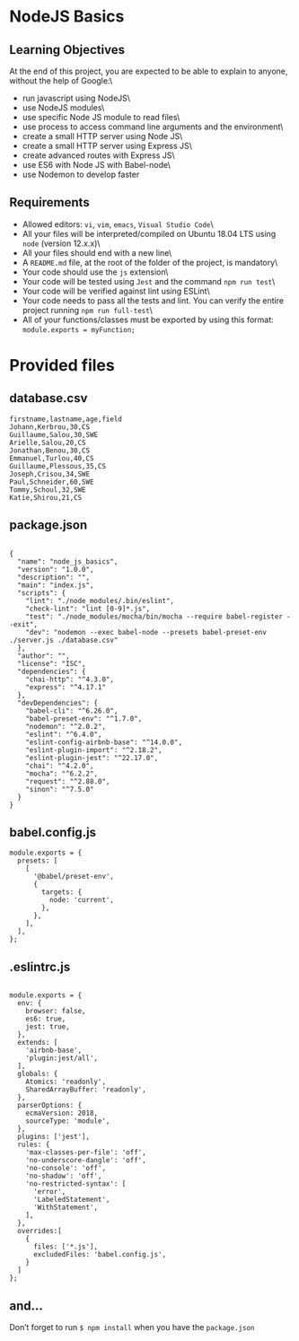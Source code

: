 # NodeJS Basics

## Learning Objectives

At the end of this project, you are expected to be able to explain to anyone, without the help of Google:\

* run javascript using NodeJS\
* use NodeJS modules\
* use specific Node JS module to read files\
* use process to access command line arguments and the environment\
* create a small HTTP server using Node JS\
* create a small HTTP server using Express JS\
* create advanced routes with Express JS\
* use ES6 with Node JS with Babel-node\
* use Nodemon to develop faster

## Requirements

* Allowed editors: `vi`, `vim`, `emacs`, `Visual Studio Code`\
* All your files will be interpreted/compiled on Ubuntu 18.04 LTS using `node` (version 12.x.x)\
* All your files should end with a new line\
* A `README.md` file, at the root of the folder of the project, is mandatory\
* Your code should use the `js` extension\
* Your code will be tested using `Jest` and the command `npm run test`\
* Your code will be verified against lint using ESLint\
* Your code needs to pass all the tests and lint. You can verify the entire project running `npm run full-test`\
* All of your functions/classes must be exported by using this format: `module.exports = myFunction;`

# Provided files
## database.csv
```
firstname,lastname,age,field
Johann,Kerbrou,30,CS
Guillaume,Salou,30,SWE
Arielle,Salou,20,CS
Jonathan,Benou,30,CS
Emmanuel,Turlou,40,CS
Guillaume,Plessous,35,CS
Joseph,Crisou,34,SWE
Paul,Schneider,60,SWE
Tommy,Schoul,32,SWE
Katie,Shirou,21,CS
```

## package.json
```

{
  "name": "node_js_basics",
  "version": "1.0.0",
  "description": "",
  "main": "index.js",
  "scripts": {
    "lint": "./node_modules/.bin/eslint",
    "check-lint": "lint [0-9]*.js",
    "test": "./node_modules/mocha/bin/mocha --require babel-register --exit",
    "dev": "nodemon --exec babel-node --presets babel-preset-env ./server.js ./database.csv"
  },
  "author": "",
  "license": "ISC",
  "dependencies": {
    "chai-http": "^4.3.0",
    "express": "^4.17.1"
  },
  "devDependencies": {
    "babel-cli": "^6.26.0",
    "babel-preset-env": "^1.7.0",
    "nodemon": "^2.0.2",
    "eslint": "^6.4.0",
    "eslint-config-airbnb-base": "^14.0.0",
    "eslint-plugin-import": "^2.18.2",
    "eslint-plugin-jest": "^22.17.0",
    "chai": "^4.2.0",
    "mocha": "^6.2.2",
    "request": "^2.88.0",
    "sinon": "^7.5.0"
  }
}

```

## babel.config.js

```
module.exports = {
  presets: [
    [
      '@babel/preset-env',
      {
        targets: {
          node: 'current',
        },
      },
    ],
  ],
};

```
## .eslintrc.js

```

module.exports = {
  env: {
    browser: false,
    es6: true,
    jest: true,
  },
  extends: [
    'airbnb-base',
    'plugin:jest/all',
  ],
  globals: {
    Atomics: 'readonly',
    SharedArrayBuffer: 'readonly',
  },
  parserOptions: {
    ecmaVersion: 2018,
    sourceType: 'module',
  },
  plugins: ['jest'],
  rules: {
    'max-classes-per-file': 'off',
    'no-underscore-dangle': 'off',
    'no-console': 'off',
    'no-shadow': 'off',
    'no-restricted-syntax': [
      'error',
      'LabeledStatement',
      'WithStatement',
    ],
  },
  overrides:[
    {
      files: ['*.js'],
      excludedFiles: 'babel.config.js',
    }
  ]
};

```
## and…
Don’t forget to run `$ npm install` when you have the `package.json`
